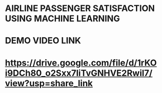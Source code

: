 # AIRLINE PASSENGER SATISFACTION USING MACHINE LEARNING
# DEMO VIDEO LINK
# https://drive.google.com/file/d/1rKOi9DCh80_o2Sxx7liTvGNHVE2Rwil7/view?usp=share_link

